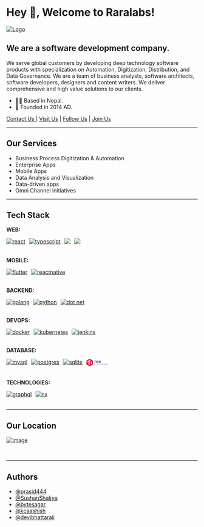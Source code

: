 # Hey 👋, Welcome to Raralabs!

[![Logo](https://uploads-ssl.webflow.com/620a1fd6507b821e7b314ba3/620b6d03295fd06f2dd10d75_raralogo.png)](https://raralabs.com)

## We are a software development company.
We serve global customers by developing deep technology software products with specialization on Automation, Digitization, Distribution, and Data Governance. We are a team of business analysts, software architects, software developers, designers and content writers. We deliver comprehensive and high value solutions to our clients.  


  - 👨‍💻  Based in Nepal.</li>
  - 🚀  Founded in 2014 AD. </li>

[Contact Us ](mailto:hi@raralabs.com) | [Visit Us](https://raralabs.com) | [Follow Us](https://www.instagram.com/rara_labs) | [Join Us](https://www.linkedin.com/company/raralabs/)

<hr>

## Our Services
- Business Process Digitization & Automation
- Enterprise Apps
- Mobile Apps
- Data Analysis and Visualization
- Data-driven apps
- Omni Channel Initiatives

<hr>

## Tech Stack

**WEB:** 
<div style="display:flex;gap:10px">
  <a href="https://reactjs.org/" target="_blank"><img height="20" alt="react" src="https://badges.aleen42.com/src/react.svg"></a>
  <a href="https://www.typescriptlang.org/" target="_blank"><img height="20" alt="typescript" src="https://badges.aleen42.com/src/typescript.svg"></a>
  <a href="https://vitejs.dev/" target="_blank"><img height="20" src="https://badges.aleen42.com/src/vitejs.svg"></a>
  <a href="https://nextjs.org/" target="_blank"><img height="20" src="https://img.shields.io/badge/Next-black?style=for-the-badge&logo=next.js&logoColor=white" ></a>
</div>

<br />

**MOBILE:** 
<div style="display:flex;gap:10px">
  <a href="https://flutter.dev/" target="_blank"><img alt='flutter' src="https://img.shields.io/badge/Flutter-black?style=plastic&logo=flutter&logoColor=1389FD" height=20></a>
  <a href="https://reactnative.dev/" target="_blank"><img alt='reactnative' src="https://img.shields.io/badge/React%20Native-black?style=plastic&logo=react" height=20></a>
</div>

<br />

**BACKEND:** 
<div style="display:flex;gap:10px">
  <a href="https://go.dev/" target="_blank"><img height="20" alt="golang" src="https://badges.aleen42.com/src/golang.svg"></a>
  <a href="https://www.python.org/" target="_blank"><img height="20" alt="python" src="https://badges.aleen42.com/src/python.svg"></a>
  <a href="https://dotnet.microsoft.com/en-us/" target="_blank"><img height="20" alt="dot net" src="https://img.shields.io/badge/.NET-5C2D91?style=for-the-badge&logo=.net&logoColor=white"></a>
</div>

<br />

**DEVOPS:**  
<div style="display:flex;gap:10px">
  <a href="https://www.docker.com/" target="_blank"><img height="20" alt="docker" src="https://badges.aleen42.com/src/docker.svg"></a>
  <a href="https://kubernetes.io/" target="_blank"><img height="20" alt="kubernetes" src="https://img.shields.io/badge/kubernetes-%23326ce5.svg?style=for-the-badge&logo=kubernetes&logoColor=white"></a>
  <a href="https://www.jenkins.io/" target="_blank"><img height="20" alt="jenkins" src="https://img.shields.io/badge/jenkins-%232C5263.svg?style=for-the-badge&logo=jenkins&logoColor=white"></a>
</div>

<br />


**DATABASE:**  
<div style="display:flex;gap:10px">
  <a href="https://www.mysql.com/" target="_blank"><img height="20" alt="mysql" src="https://img.shields.io/badge/mysql-%2300f.svg?style=for-the-badge&logo=mysql&logoColor=white"></a>
  <a href="https://www.postgresql.org/" target="_blank"><img height="20" alt="postgres" src="https://img.shields.io/badge/postgres-%23316192.svg?style=for-the-badge&logo=postgresql&logoColor=white"></a>
  <a href="https://www.sqlite.org/index.html" target="_blank"><img height="20" alt="sqlite" src="https://img.shields.io/badge/sqlite-%2307405e.svg?style=for-the-badge&logo=sqlite&logoColor=white"></a>
  <a href="https://www.pingcap.com/tidb/" target="_blank"><img height="20" alt="tidb" src="https://github.com/pingcap/tidb/raw/master/docs/logo_with_text.png"></a>
</div>

<br />

**TECHNOLOGIES:**  
<div style="display:flex;gap:10px">
  <a href="https://graphql.org/" target="_blank"><img height="20" alt="graphql" src="https://img.shields.io/badge/-GraphQL-E10098?style=for-the-badge&logo=graphql&logoColor=white"></a>
  <a href="https://nx.dev/" target="_blank"><img height="20" alt="nx" src="https://img.shields.io/badge/nx-143055?style=for-the-badge&logo=nx&logoColor=white"></a>
</div>

<br />

<hr>

## Our Location

[![image](https://user-images.githubusercontent.com/31175326/188585276-caa7eb8a-153f-4c95-b46f-90464c727818.png)](https://g.page/rara-labs?share)

<br />

<hr>

## Authors

- [@prasid444](https://www.github.com/prasid444)
- [@SushanShakya](https://www.github.com/SushanShakya)
- [@bytesagar](https://www.github.com/bytesagar)
- [@kcaashish](https://www.github.com/kcaashish)
- [@devibhattaraii](https://www.github.com/devibhattaraii)
